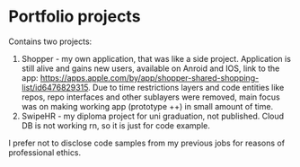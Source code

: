 # Portfolio projects

Contains two projects:
1. Shopper - my own application, that was like a side project. Application is still alive and gains new users, available on Anroid and IOS, link to the app: https://apps.apple.com/by/app/shopper-shared-shopping-list/id6476829315. Due to time restrictions layers and code entities like repos, repo interfaces and other sublayers were removed, main focus was on making working app (prototype ++) in small amount of time.
2. SwipeHR - my diploma project for uni graduation, not published. Cloud DB is not working rn, so it is just for code example.

I prefer not to disclose code samples from my previous jobs for reasons of professional ethics.
